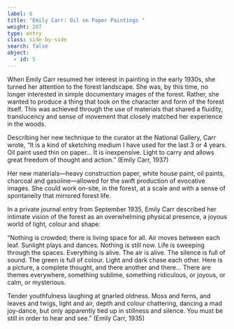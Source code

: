 ```yaml
---
label: 6
title: "Emily Carr: Oil on Paper Paintings "
weight: 207
type: entry
class: side-by-side
search: false
object:
  - id: 5
---
```

When Emily Carr resumed her interest in painting in the early 1930s, she turned her attention to the forest landscape. She was, by this time, no longer interested in simple documentary images of the forest. Rather, she wanted to produce a thing that took on the character and form of the forest itself. This was achieved through the use of materials that shared a fluidity, translucency and sense of movement that closely matched her experience in the woods.

Describing her new technique to the curator at the National Gallery, Carr wrote, “It is a kind of sketching medium I have used for the last 3 or 4 years. Oil paint used thin on paper… It is inexpensive. Light to carry and allows great freedom of thought and action.” (Emily Carr, 1937)

Her new materials—heavy construction paper, white house paint, oil paints, charcoal and gasoline—allowed for the swift production of evocative images. She could work on-site, in the forest, at a scale and with a sense of spontaneity that mirrored forest life.

In a private journal entry from September 1935, Emily Carr described her intimate vision of the forest as an overwhelming physical presence, a joyous world of light, colour and shape:

“Nothing is crowded; there is living space for all. Air moves between each leaf. Sunlight plays and dances. Nothing is still now. Life is sweeping through the spaces. Everything is alive. The air is alive. The silence is full of sound. The green is full of colour. Light and dark chase each other. Here is a picture, a complete thought, and there another and there… There are themes everywhere, something sublime, something ridiculous, or joyous, or calm, or mysterious.

Tender youthfulness laughing at gnarled oldness. Moss and ferns, and leaves and twigs, light and air, depth and colour chattering, dancing a mad joy-dance, but only apparently tied up in stillness and silence. You must be still in order to hear and see.” (Emily Carr, 1935)
